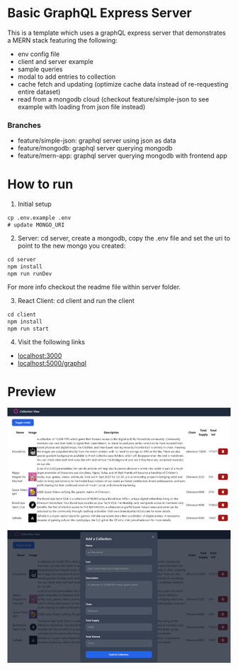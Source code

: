 # Basic GraphQL Express Server

This is a template which uses a graphQL express server that demonstrates a MERN stack featuring the following:
- env config file
- client and server example
- sample queries  
- modal to add entries to collection
- cache fetch and updating (optimize cache data instead of re-requesting entire dataset)
- read from a mongodb cloud (checkout feature/simple-json to see example with loading from json file instead)

### Branches

- feature/simple-json: graphql server using json as data
- feature/mongodb: graphql server querying mongodb
- feature/mern-app: graphql server querying mongodb with frontend app

# How to run

1. Initial setup
```
cp .env.example .env
# update MONGO_URI
```

2. Server: cd server, create a mongodb, copy the .env file and set the uri to point to the new mongo you created:
```
cd server
npm install
npm run runDev
```
For more info checkout the readme file within server folder.

3. React Client: cd client and run the client
```
cd client
npm install
npm run start
```

4. Visit the following links

- [localhost:3000](http://localhost:3000)
- [localhost:5000/graphql](http://localhost:5000/graphql)

# Preview 
![Preview1 Image](preview.png)
![Preview2 Image](preview2.png)

